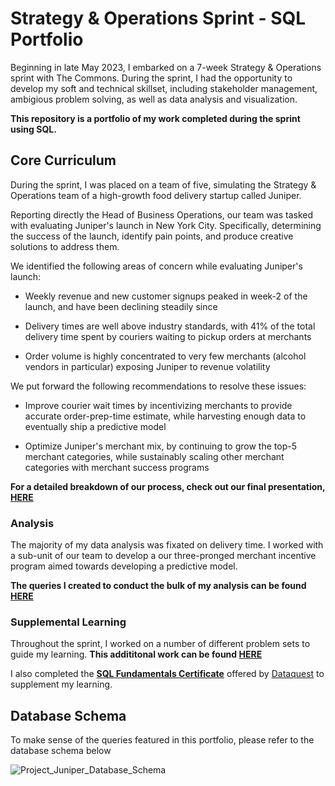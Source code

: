 # Strategy & Operations Sprint - SQL Portfolio
Beginning in late May 2023, I embarked on a 7-week Strategy & Operations sprint with The Commons. 
During the sprint, I had the opportunity to develop my soft and technical skillset, including stakeholder management, ambigious problem solving, as well as data analysis and visualization.

**This repository is a portfolio of my work completed during the sprint using SQL.**

## Core Curriculum 
During the sprint, I was placed on a team of five, simulating the Strategy & Operations team of a high-growth food delivery startup called Juniper. 

Reporting directly the Head of Business Operations, our team was tasked with evaluating Juniper's launch in New York City. Specifically, determining the success of the launch, identify pain points, and produce creative solutions to address them. 

We identified the following areas of concern while evaluating Juniper's launch: 

- Weekly revenue and new customer signups peaked in week-2 of the launch, and have been declining steadily since 

- Delivery times are well above industry standards, with 41% of the total delivery time spent by couriers waiting to pickup orders at merchants

- Order volume is highly concentrated to very few merchants (alcohol vendors in particular) exposing Juniper to revenue volatility 

We put forward the following recommendations to resolve these issues: 

- Improve courier wait times by incentivizing merchants to provide accurate order-prep-time estimate, while harvesting enough data to eventually ship a predictive model

- Optimize Juniper's merchant mix, by continuing to grow the top-5 merchant categories, while sustainably scaling other merchant categories with merchant success programs

**For a detailed breakdown of our process, check out our final presentation, [**HERE**](https://github.com/Benoit-Beaulieu/StratOps2023_TheCommons/blob/f5520431684f74a23646988147aa50ad431cac69/Final%20Presentation%20-%20Team%20Rohan%20%20(RoR).pdf)**

### Analysis
The majority of my data analysis was fixated on delivery time. I worked with a sub-unit of our team to develop a our three-pronged merchant incentive program aimed towards developing a predictive model. 

**The queries I created to conduct the bulk of my analysis can be found [**HERE**](https://github.com/Benoit-Beaulieu/StratOps2023_TheCommons/blob/71886e97d0c47ccb14041698ec6bfaedb969d829/core_curriculum_analysis.sql)**

### Supplemental Learning  
Throughout the sprint, I worked on a number of different problem sets to guide my learning. **This addititonal work can be found [**HERE**](https://github.com/Benoit-Beaulieu/StratOps2023_TheCommons/blob/cc461e18e5b8684d7fd9b218780786040d76e521/problem_set_1.sql)**

I also completed the [**SQL Fundamentals Certificate**]() offered by [Dataquest](https://www.dataquest.io/path/sql-skills/) to supplement my learning. 

## Database Schema 
To make sense of the queries featured in this portfolio, please refer to the database schema below

![Project_Juniper_Database_Schema](https://github.com/Benoit-Beaulieu/StratOps2023_TheCommons/assets/142422796/8ce58622-06c9-4fb4-ad5e-8ced7bad93ee)
